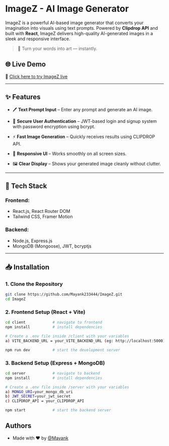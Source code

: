 # ImageZ - AI Image Generator

ImageZ is a powerful AI-based image generator that converts your imagination into visuals using text prompts. Powered by **Clipdrop API** and built with **React**, ImageZ delivers high-quality AI-generated images in a sleek and responsive interface.

> 🚀 Turn your words into art — instantly.
## 🌐 Live Demo

🔗 [Click here to try ImageZ live](https://imagez-client-u3q8.onrender.com)


---

## ✨ Features

- 🖊️ **Text Prompt Input** – Enter any prompt and generate an AI image.

-  🔐 **Secure User Authentication** – JWT-based login and signup system with password encryption using bcrypt.
- ⚡ **Fast Image Generation** – Quickly receives results using CLIPDROP API.
- 🧼 **Responsive UI** – Works smoothly on all screen sizes.
- 🖼️ **Clear Display** – Shows your generated image cleanly without clutter.

---

## 🚀 Tech Stack

### Frontend:
- React.js, React Router DOM
- Tailwind CSS, Framer Motion


### Backend:
- Node.js, Express.js
- MongoDB (Mongoose), JWT, bcryptjs


---

## 📥 Installation

### 1. Clone the Repository

```bash
git clone https://github.com/Mayank233444/ImageZ.git
cd ImageZ

```
### 2. Frontend Setup (React + Vite)

```bash
cd client            # navigate to frontend
npm install          # install dependencies

# Create a .env file inside /client with your variables
a) VITE_BACKEND_URL = your_VITE_BACKEND_URL (eg: http://localhost:5000)

npm run dev          # start the development server 

```
### 3. Backend Setup (Express + MongoDB)

```bash
cd server            # navigate to backend
npm install          # install dependencies

# Create a .env file inside /server with your variables
a) MONGO_URI=your_mongo_db_uri
b) JWT_SECRET=your_jwt_secret
c) CLIPDROP_API = your_CLIPDROP_API

npm start            # start the backend server 


```
## Authors

- Made with ❤️ by [@Mayank](https://github.com/Mayank233444)
